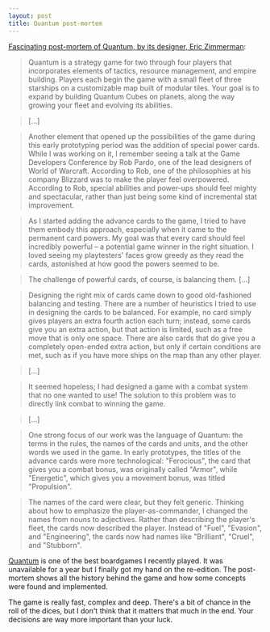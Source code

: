 ```yaml
---
layout: post
title: Quantum post-mortem
---
```


[Fascinating post-mortem of Quantum, by its designer, Eric Zimmerman](http://boardgamegeek.com/blogpost/24083/designer-diary-cruel-cruel-galaxy-or-designing-qua):

> Quantum is a strategy game for two through four players that incorporates elements of tactics, resource management, and empire building. Players each begin the game with a small fleet of three starships on a customizable map built of modular tiles. Your goal is to expand by building Quantum Cubes on planets, along the way growing your fleet and evolving its abilities.

> […]

> Another element that opened up the possibilities of the game during this early prototyping period was the addition of special power cards. While I was working on it, I remember seeing a talk at the Game Developers Conference by Rob Pardo, one of the lead designers of World of Warcraft. According to Rob, one of the philosophies at his company Blizzard was to make the player feel overpowered. According to Rob, special abilities and power-ups should feel mighty and spectacular, rather than just being some kind of incremental stat improvement.

> As I started adding the advance cards to the game, I tried to have them embody this approach, especially when it came to the permanent card powers. My goal was that every card should feel incredibly powerful – a potential game winner in the right situation. I loved seeing my playtesters' faces grow greedy as they read the cards, astonished at how good the powers seemed to be.

> The challenge of powerful cards, of course, is balancing them. […]

> Designing the right mix of cards came down to good old-fashioned balancing and testing. There are a number of heuristics I tried to use in designing the cards to be balanced. For example, no card simply gives players an extra fourth action each turn; instead, some cards give you an extra action, but that action is limited, such as a free move that is only one space. There are also cards that do give you a completely open-ended extra action, but only if certain conditions are met, such as if you have more ships on the map than any other player.

> […]

>  It seemed hopeless; I had designed a game with a combat system that no one wanted to use! The solution to this problem was to directly link combat to winning the game.

> […]

> One strong focus of our work was the language of Quantum: the terms in the rules, the names of the cards and units, and the other words we used in the game. In early prototypes, the titles of the advance cards were more technological: "Ferocious", the card that gives you a combat bonus, was originally called "Armor", while "Energetic", which gives you a movement bonus, was titled "Propulsion".

> The names of the card were clear, but they felt generic. Thinking about how to emphasize the player-as-commander, I changed the names from nouns to adjectives. Rather than describing the player's fleet, the cards now described the player. Instead of "Fuel", "Evasion", and "Engineering", the cards now had names like "Brilliant", "Cruel", and "Stubborn".

[Quantum](http://www.funforge.fr/US/?portfolio=quantum) is one of the best boardgames I recently played. It was unavailable for a year but I finally got my hand on the re-edition. The post-mortem shows all the history behind the game and how some concepts were found and implemented.

The game is really fast, complex and deep. There's a bit of chance in the roll of the dices, but I don't think that it matters that much in the end. Your decisions are way more important than your luck.
